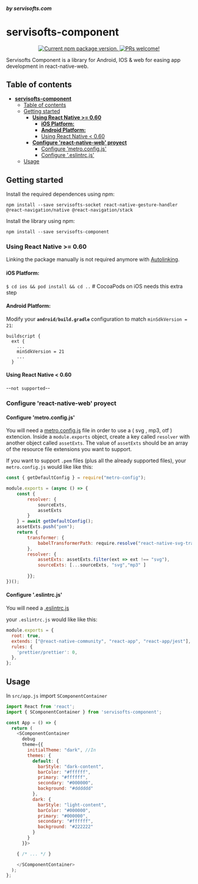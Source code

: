 ##### by servisofts.com
# **servisofts-component** 

<p align="center">
  <a href="https://www.npmjs.com/package/servisofts-component">
    <img src="https://img.shields.io/npm/v/servisofts-component?color=brightgreen&label=npm%20package" alt="Current npm package version." />
  </a>
  <a href="https://reactnative.dev/docs/contributing">
    <img src="https://img.shields.io/badge/PRs-welcome-brightgreen.svg" alt="PRs welcome!" />
  </a>
</p>


Servisofts Component is a library for Android, IOS & web for easing app development in react-native-web.

## Table of contents 
- [**servisofts-component**](#servisofts-component)
  - [Table of contents](#table-of-contents)
  - [Getting started](#getting-started)
    - [**Using React Native >= 0.60**](#using-react-native--060)
      - [**iOS Platform:**](#ios-platform)
      - [**Android Platform:**](#android-platform)
      - [Using React Native < 0.60](#using-react-native--060-1)
    - [**Configure 'react-native-web' proyect**](#configure-react-native-web-proyect)
      - [Configure 'metro.config.js'](#configure-metroconfigjs)
      - [Configure '.eslintrc.js'](#configure-eslintrcjs)
  - [Usage](#usage)

## Getting started
Install the required dependences using npm:
```
npm install --save servisofts-socket react-native-gesture-handler @react-navigation/native @react-navigation/stack
```

Install the library using npm:
```
npm install --save servisofts-component
```

### **Using React Native >= 0.60**
Linking the package manually is not required anymore with [Autolinking](https://github.com/react-native-community/cli/blob/master/docs/autolinking.md).

#### **iOS Platform:**

  `$ cd ios && pod install && cd ..` # CocoaPods on iOS needs this extra step

#### **Android Platform:**

  Modify your **`android/build.gradle`** configuration to match `minSdkVersion = 21`:
  ```
  buildscript {
    ext {
      ...
      minSdkVersion = 21
      ...
    }
  ```
#### Using React Native < 0.60
--``not supported``--

### **Configure 'react-native-web' proyect**

#### Configure 'metro.config.js'
You will need a [metro.config.js](https://facebook.github.io/metro/docs/en/configuration.html) file in order to use a ( svg , mp3, otf ) extencion.
Inside a `module.exports` object, create a key called `resolver` with another object called `assetExts`. The value of `assetExts` should be an array of the resource file extensions you want to support.

If you want to support `.pem` files (plus all the already supported files), your `metro.config.js` would like like this:
```javascript
const { getDefaultConfig } = require("metro-config");

module.exports = (async () => { 
	const {  
		resolver: { 
			sourceExts, 
			assetExts 
		}  
	} = await getDefaultConfig(); 
    assetExts.push("pem");
	return {
		transformer: {      
			babelTransformerPath: require.resolve("react-native-svg-transformer")    
		},    
		resolver: {
			assetExts: assetExts.filter(ext => ext !== "svg"),
			sourceExts: [...sourceExts, "svg","mp3" ]    
			
		}};
})();
```


#### Configure '.eslintrc.js'
You will need a [.eslintrc.js](https://eslint.org/docs/user-guide/configuring/)

 your `.eslintrc.js` would like like this:
```javascript
module.exports = {
  root: true,
  extends: ["@react-native-community", "react-app", "react-app/jest"],
  rules: {
    'prettier/prettier': 0,
  },
};
```

## Usage
In ``src/app.js`` import ``SComponentContainer``

```javascript
import React from 'react';
import { SComponentContainer } from 'servisofts-component';

const App = () => {
  return (
    <SComponentContainer
      debug
      theme={{
        initialTheme: "dark", //In
        themes: {
          default: {
            barStyle: "dark-content",
            barColor: "#ffffff",
            primary: "#ffffff",
            secondary: "#000000",
            background: "#dddddd"
          },
          dark: {
            barStyle: "light-content",
            barColor: "#000000",
            primary: "#000000",
            secondary: "#ffffff",
            background: "#222222"
          }
        }
      }}>

    { /* ... */ }

    </SComponentContainer>
  );
};


```


